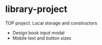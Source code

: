 # library-project
TOP project. Local storage and constructors

* Design book input modal
* Mobile text and button sizes
